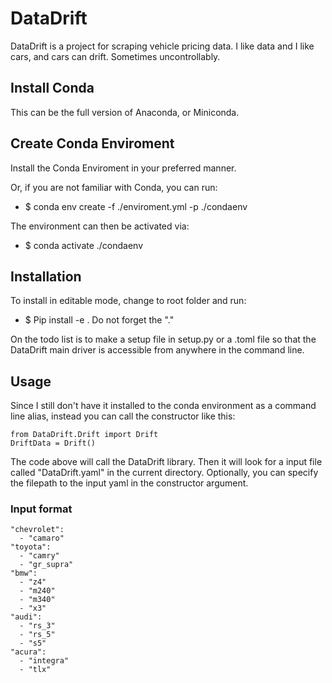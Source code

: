 # DataDrift

DataDrift is a project for scraping vehicle pricing data.
I like data and I like cars, and cars can drift. Sometimes uncontrollably.

## Install Conda
This can be the full version of Anaconda, or Miniconda.

## Create Conda Enviroment
Install the Conda Enviroment in your preferred manner. 

Or, if you are not familiar with Conda, you can run:
- $ conda env create -f ./enviroment.yml -p ./condaenv

The environment can then be activated via:
- $ conda activate ./condaenv

## Installation
To install in editable mode, change to root folder and run:
- $ Pip install -e .
Do not forget the "."

On the todo list is to make a setup file in setup.py or a .toml file so that the DataDrift main driver is accessible from anywhere in the command line.

## Usage
Since I still don't have it installed to the conda environment as a command line alias, instead you can call the constructor like this:
```
from DataDrift.Drift import Drift
DriftData = Drift()
```
The code above will call the DataDrift library. Then it will look for a input file called "DataDrift.yaml" in the current directory.
Optionally, you can specify the filepath to the input yaml in the constructor argument.

### Input format
```
"chevrolet": 
  - "camaro"
"toyota": 
  - "camry"
  - "gr_supra"
"bmw": 
  - "z4"
  - "m240"
  - "m340"
  - "x3"
"audi": 
  - "rs_3"
  - "rs_5"
  - "s5"
"acura":
  - "integra"
  - "tlx"
```